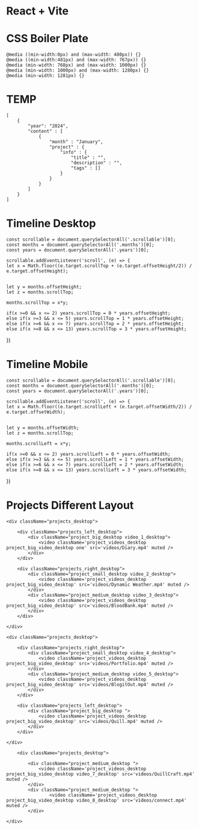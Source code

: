 # React + Vite

# CSS Boiler Plate
    @media ((min-width:0px) and (max-width: 480px)) {}
    @media ((min-width:481px) and (max-width: 767px)) {}
    @media (min-width: 768px) and (max-width: 1000px) {}
    @media (min-width: 1000px) and (max-width: 1280px) {}
    @media (min-width: 1281px) {}

# TEMP

    [
        {
            "year": "2024",
            "content" : [
                {
                    "month" : "January",
                    "project" : {
                        "info" : {
                            "title" : "",
                            "description" : "",
                            "tags" : []
                        }
                    }
                }
            ]
        }
    ]

# Timeline Desktop

    const scrollable = document.querySelectorAll('.scrollable')[0];
    const months = document.querySelectorAll('.months')[0];
    const years = document.querySelectorAll('.years')[0];

    scrollable.addEventListener('scroll', (e) => {
    let x = Math.floor((e.target.scrollTop + (e.target.offsetHeight/2)) / e.target.offsetHeight);
    

    let y = months.offsetHeight;
    let z = months.scrollTop;

    months.scrollTop = x*y;

    if(x >=0 && x <= 2) years.scrollTop = 0 * years.offsetHeight;
    else if(x >=3 && x <= 5) years.scrollTop = 1 * years.offsetHeight;
    else if(x >=6 && x <= 7) years.scrollTop = 2 * years.offsetHeight;
    else if(x >=8 && x <= 13) years.scrollTop = 3 * years.offsetHeight;
    
    
})

# Timeline Mobile

    const scrollable = document.querySelectorAll('.scrollable')[0];
    const months = document.querySelectorAll('.months')[0];
    const years = document.querySelectorAll('.years')[0];

    scrollable.addEventListener('scroll', (e) => {
    let x = Math.floor((e.target.scrollLeft + (e.target.offsetWidth/2)) / e.target.offsetWidth);
    

    let y = months.offsetWidth;
    let z = months.scrollTop;

    months.scrollLeft = x*y;

    if(x >=0 && x <= 2) years.scrollLeft = 0 * years.offsetWidth;
    else if(x >=3 && x <= 5) years.scrollLeft = 1 * years.offsetWidth;
    else if(x >=6 && x <= 7) years.scrollLeft = 2 * years.offsetWidth;
    else if(x >=8 && x <= 13) years.scrollLeft = 3 * years.offsetWidth;
    
    
})

# Projects Different Layout

    <div className="projects_desktop">

        <div className="projects_left_desktop">
            <div className="project_big_desktop video_1_desktop">
                <video className='project_videos_desktop project_big_video_desktop one' src='videos/Diary.mp4' muted />
            </div>
        </div>
        
        <div className="projects_right_desktop">
            <div className="project_small_desktop video_2_desktop">
                <video className='project_videos_desktop project_big_video_desktop' src='videos/Dynamic Weather.mp4' muted />
            </div>
            <div className="project_medium_desktop video_3_desktop">
                <video className='project_videos_desktop project_big_video_desktop' src='videos/BloodBank.mp4' muted />
            </div>
        </div>

    </div>

    <div className="projects_desktop">

        <div className="projects_right_desktop">
            <div className="project_small_desktop video_4_desktop">
                <video className='project_videos_desktop project_big_video_desktop' src='videos/Portfolio.mp4' muted />
            </div>
            <div className="project_medium_desktop video_5_desktop">
                <video className='project_videos_desktop project_big_video_desktop' src='videos/BlogitOut.mp4' muted />
            </div>
        </div>

        <div className="projects_left_desktop">
            <div className="project_big_desktop ">
                <video className='project_videos_desktop project_big_video_desktop' src='videos/Quill.mp4' muted />
            </div>
        </div>

    </div>

        <div className="projects_desktop">

            <div className="project_medium_desktop ">
                <video className='project_videos_desktop project_big_video_desktop video_7_desktop' src='videos/QuillCraft.mp4' muted />
            </div>
            <div className="project_medium_desktop ">
                    <video className='project_videos_desktop project_big_video_desktop video_8_desktop' src='videos/connect.mp4' muted />
            </div>

    </div>
